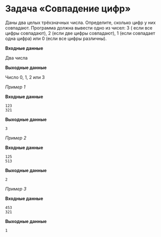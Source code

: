 # Задача «Совпадение цифр»

Даны два целых трёхзначных числа. Определите, сколько цифр у них совпадают. Программа должна вывести одно из чисел: 3 (
если все цифры совпадают), 2 (если две цифры совпадают), 1 (если совпадает одна цифра) или 0 (если все цифры различны).

**Входные данные**

Два числа

**Выходные данные**

Число 0, 1, 2 или 3

_Пример 1_

**Входные данные**

```
123
321
```

**Выходные данные**

```
3
```

_Пример 2_

**Входные данные**

```
125
513
```

**Выходные данные**

```
2
```

_Пример 3_

**Входные данные**

```
453
321
```

**Выходные данные**

```
1
```